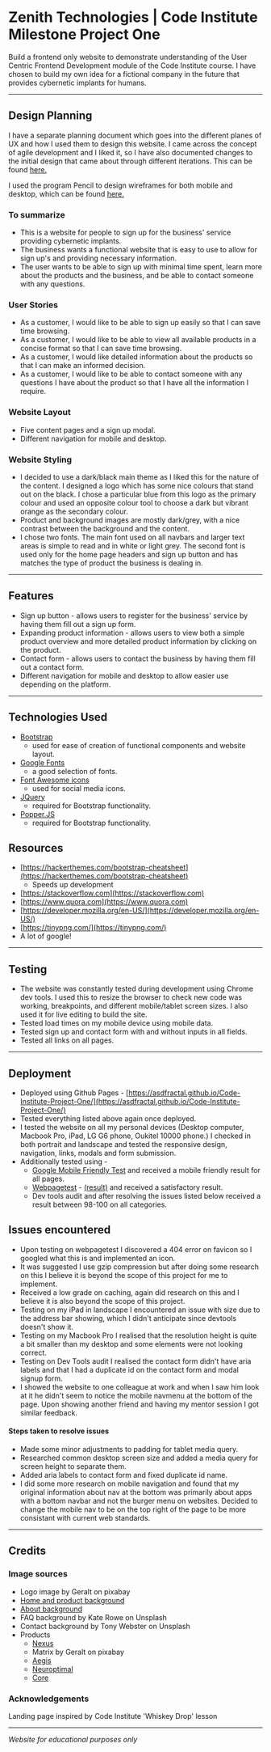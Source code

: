 # Zenith Technologies | Code Institute Milestone Project One

Build a frontend only website to demonstrate understanding of the User Centric Frontend Development module of the Code Institute course. I have chosen to build my own idea for a fictional company in the future that provides cybernetic implants for humans.

--------------------

## Design Planning

I have a separate planning document which goes into the different planes of UX and how I used them to design this website. I came across the concept of agile development and I liked it, so I have also documented changes to the initial design that came about through different iterations. This can be found [here.](planning/planning.md)

I used the program Pencil to design wireframes for both mobile and desktop, which can be found [here.](planning/wireframes)

### To summarize

* This is a website for people to sign up for the business' service providing cybernetic implants.
* The business wants a functional website that is easy to use to allow for sign up's and providing necessary information.
* The user wants to be able to sign up with minimal time spent, learn more about the products and the business, and be able to contact someone with any questions.

### User Stories

* As a customer, I would like to be able to sign up easily so that I can save time browsing.
* As a customer, I would like to be able to view all available products in a concise format so that I can save time browsing.
* As a customer, I would like detailed information about the products so that I can make an informed decision.
* As a customer, I would like to be able to contact someone with any questions I have about the product so that I have all the information I require.

### Website Layout

* Five content pages and a sign up modal.
* Different navigation for mobile and desktop.

### Website Styling

* I decided to use a dark/black main theme as I liked this for the nature of the content. I designed a logo which has some nice colours that stand out on the black. I chose a particular blue from this logo as the primary colour and used an opposite colour tool to choose a dark but vibrant orange as the secondary colour.
* Product and background images are mostly dark/grey, with a nice contrast between the background and the content.
* I chose two fonts. The main font used on all navbars and larger text areas is simple to read and in white or light grey. The second font is used only for the home page headers and sign up button and has matches the type of product the business is dealing in.

--------------------

## Features

* Sign up button - allows users to register for the business' service by having them fill out a sign up form.
* Expanding product information - allows users to view both a simple product overview and more detailed product information by clicking on the product.
* Contact form - allows users to contact the business by having them fill out a contact form.
* Different navigation for mobile and desktop to allow easier use depending on the platform.

--------------------

## Technologies Used

* [Bootstrap](https://getbootstrap.com)
    * used for ease of creation of functional components and website layout.
* [Google Fonts](https://fonts.google.com)
    * a good selection of fonts.
* [Font Awesome icons](https://fontawesome.com/)
    * used for social media icons.
* [JQuery](https://jquery.com)
    * required for Bootstrap functionality.
* [Popper.JS](https://popper.js.org/)
    * required for Bootstrap functionality.

## Resources

* [https://hackerthemes.com/bootstrap-cheatsheet](https://hackerthemes.com/bootstrap-cheatsheet)
    * Speeds up development
* [https://stackoverflow.com](https://stackoverflow.com)
* [https://www.quora.com](https://www.quora.com)
* [https://developer.mozilla.org/en-US/](https://developer.mozilla.org/en-US/)
* [https://tinypng.com/](https://tinypng.com/)
* A lot of google!

--------------------

## Testing

* The website was constantly tested during development using Chrome dev tools. I used this to resize the browser to check new code was working, breakpoints, and different mobile/tablet screen sizes. I also used it for live editing to build the site.
* Tested load times on my mobile device using mobile data.
* Tested sign up and contact form with and without inputs in all fields.
* Tested all links on all pages.

--------------------

## Deployment

* Deployed using Github Pages - [https://asdfractal.github.io/Code-Institute-Project-One/](https://asdfractal.github.io/Code-Institute-Project-One/)
* Tested everything listed above again once deployed.
* I tested the website on all my personal devices (Desktop computer, Macbook Pro, iPad, LG G6 phone, Oukitel 10000 phone.) I checked in both portrait and landscape and tested the responsive design, navigation, links, modals and form submission.
* Additionally tested using -
    * [Google Mobile Friendly Test](https://search.google.com/test/mobile-friendly) and received a mobile friendly result for all pages.
    * [Webpagetest](https://www.webpagetest.org/) - [(result)](https://www.webpagetest.org/result/190113_X7_beb233f33919742b9638bd8b0adebdd5/) and received a satisfactory result.
    * Dev tools audit and after resolving the issues listed below received a result between 98-100 on all categories.

## Issues encountered

* Upon testing on webpagetest I discovered a 404 error on favicon so I googled what this is and implemented an icon.
* It was suggested I use gzip compression but after doing some research on this I believe it is beyond the scope of this project for me to implement.
* Received a low grade on caching, again did research on this and I believe it is also beyond the scope of this project.
* Testing on my iPad in landscape I encountered an issue with size due to the address bar showing, which I didn't anticipate since devtools doesn't show it.
* Testing on my Macbook Pro I realised that the resolution height is quite a bit smaller than my desktop and some elements were not looking correct.
* Testing on Dev Tools audit I realised the contact form didn't have aria labels and that I had a duplicate id on the contact form and modal signup form.
* I showed the website to one colleague at work and when I saw him look at it he didn't seem to notice the mobile navmenu at the bottom of the page. Upon showing another friend and having my mentor session I got similar feedback.

#### Steps taken to resolve issues

* Made some minor adjustments to padding for tablet media query.
* Researched common desktop screen size and added a media query for screen height to separate them.
* Added aria labels to contact form and fixed duplicate id name.
* I did some more research on mobile navigation and found that my original information about nav at the bottom was primarily about apps with a bottom navbar and not the burger menu on websites. Decided to change the mobile nav to be on the top right of the page to be more consistant with current web standards.


--------------------

## Credits

### Image sources

* Logo image by Geralt on pixabay
* [Home and product background](https://wallimpex.com/)
* [About background](https://invardin.com/robot-1650649_1920/)
* FAQ background by Kate Rowe on Unsplash
* Contact background by Tony Webster on Unsplash
* Products
    * [Nexus](https://www.flickr.com/photos/sanjayaprime/4924462993)
    * Matrix by Geralt on pixabay
    * [Aegis](https://commons.wikimedia.org/wiki/File:Cybersecurity.png)
    * [Neuroptimal](https://www.flickr.com/photos/alansimpsonme/34752491090)
    * [Core](https://www.kisspng.com/png-top500-computer-science-electronic-circuit-king-ab-1144035/)

### Acknowledgements

Landing page inspired by Code Institute 'Whiskey Drop' lesson

--------------------

*Website for educational purposes only*
